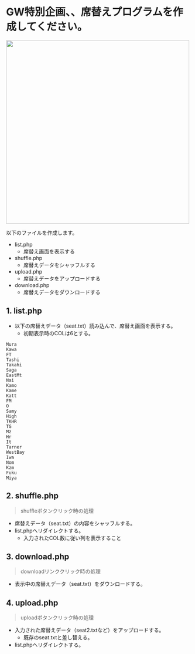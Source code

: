 # GW特別企画、、席替えプログラムを作成してください。

<img src="https://s3-ap-northeast-1.amazonaws.com/optext/misc/seat.png" width="500px">


以下のファイルを作成します。

+ list.php
  + 席替え画面を表示する
+ shuffle.php
  + 席替えデータをシャッフルする
+ upload.php
  + 席替えデータをアップロードする
+ download.php
  + 席替えデータをダウンロードする

## 1. list.php

+ 以下の席替えデータ（seat.txt）読み込んで、席替え画面を表示する。
  + 初期表示時のCOLは6とする。

```
Mura
Kawa
FT
Tashi
Takahi
Saga
EastMt
Nai
Kamo
Kame
Katt
FM
O
Samy
High
TKHR
TG
Mz
Hr
It
Tarner
WestBay
Iwa
Nom
Kzm
Fuku
Miya
```

## 2. shuffle.php

> shuffleボタンクリック時の処理

+ 席替えデータ（seat.txt）の内容をシャッフルする。
+ list.phpへリダイレクトする。
  + 入力されたCOL数に従い列を表示すること

## 3. download.php

> downloadリンククリック時の処理

+ 表示中の席替えデータ（seat.txt）をダウンロードする。

## 4. upload.php

> uploadボタンクリック時の処理

+ 入力された席替えデータ（seat2.txtなど）をアップロードする。
  + 既存のseat.txtと差し替える。
+ list.phpへリダイレクトする。
